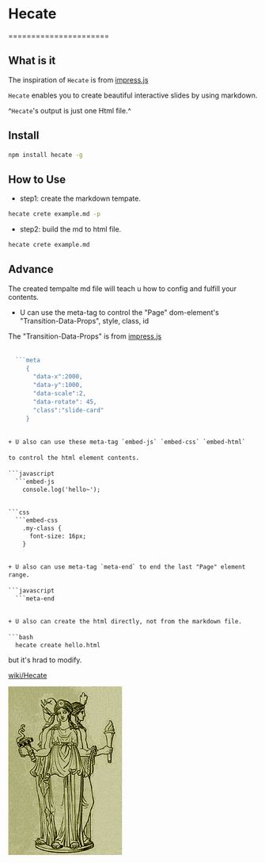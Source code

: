 # Hecate
======================

What is it
----------------------

The inspiration of `Hecate` is from [impress.js](https://github.com/impress/impress.js)

`Hecate` enables you to create beautiful interactive slides by using markdown.

^`Hecate`'s output is just one Html file.^

Install
----------------------

``` bash
npm install hecate -g
```

How to Use
----------------------

+ step1: create the markdown tempate.

``` bash
hecate crete example.md -p
```

+ step2: build the md to html file.

``` bash
hecate crete example.md
```

Advance
----------------------
The created tempalte md file will teach u how to config and fulfill your contents.

+ U can use the meta-tag to control the "Page" dom-element's "Transition-Data-Props", style, class, id

The "Transition-Data-Props" is from [impress.js](https://github.com/impress/impress.js)

```javascript

  ```meta
     {
       "data-x":2000,
       "data-y":1000,
       "data-scale":2,
       "data-rotate": 45,
       "class":"slide-card"
     }
  ```

```

+ U also can use these meta-tag `embed-js` `embed-css` `embed-html`

to control the html element contents.

```javascript
  ```embed-js
    console.log('hello~');
  ```
```

```css
  ```embed-css
    .my-class {
      font-size: 16px;
    }
  ```
```

+ U also can use meta-tag `meta-end` to end the last "Page" element range.

```javascript
  ```meta-end
  ```
```

+ U also can create the html directly, not from the markdown file.

```bash
  hecate create hello.html
```

 but it's hrad to modify.

[wiki/Hecate](https://en.wikipedia.org/wiki/Hecate)

![hecate](./hecate.png)



